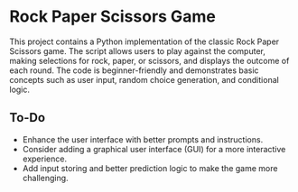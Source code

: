 # Rock Paper Scissors Game

This project contains a Python implementation of the classic Rock Paper Scissors game. The script allows users to play against the computer, making selections for rock, paper, or scissors, and displays the outcome of each round. The code is beginner-friendly and demonstrates basic concepts such as user input, random choice generation, and conditional logic.

## To-Do
- Enhance the user interface with better prompts and instructions.
- Consider adding a graphical user interface (GUI) for a more interactive experience.
- Add input storing and better prediction logic to make the game more challenging.